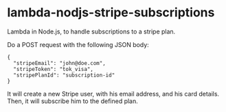 # lambda-nodjs-stripe-subscriptions

Lambda in Node.js, to handle subscriptions to a stripe plan.

Do a POST request with the following JSON body:
```
{
  "stripeEmail": "john@doe.com",
  "stripeToken": "tok_visa",
  "stripePlanId": "subscription-id"
}
```

It will create a new Stripe user, with his email address, and his card details. Then, it will subscribe him to the defined plan.
